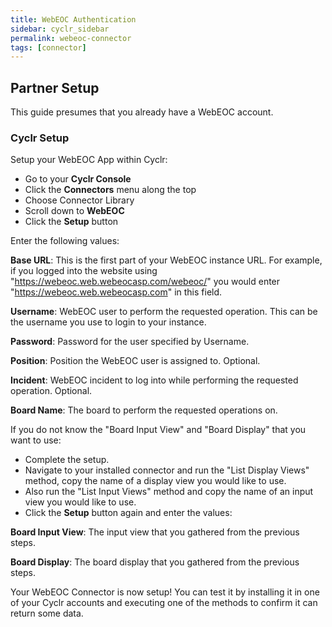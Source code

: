 ```yaml
---
title: WebEOC Authentication
sidebar: cyclr_sidebar
permalink: webeoc-connector
tags: [connector]
---
```


## Partner Setup

This guide presumes that you already have a WebEOC account.

### Cyclr Setup

Setup your WebEOC App within Cyclr:

*   Go to your **Cyclr Console**
*   Click the **Connectors** menu along the top
*   Choose Connector Library
*   Scroll down to **WebEOC**
*   Click the **Setup** button

Enter the following values:

**Base URL**: This is the first part of your WebEOC instance URL. For example, if you logged into the website using "https://webeoc.web.webeocasp.com/webeoc/" you would enter "https://webeoc.web.webeocasp.com" in this field.

**Username**:  WebEOC user to perform the requested operation. This can be the username you use to login to your instance.

**Password**: Password for the user specified by Username.

**Position**: Position the WebEOC user is assigned to. Optional.

**Incident**: WebEOC incident to log into while performing the requested operation. Optional.

**Board Name**: The board to perform the requested operations on.

If you do not know the "Board Input View" and "Board Display" that you want to use:

* Complete the setup.
* Navigate to your installed connector and run the "List Display Views" method, copy the name of a display view you would like to use.
* Also run the "List Input Views" method and copy the name of an input view you would like to use.
* Click the **Setup** button again and enter the values:

**Board Input View**: The input view that you gathered from the previous steps.

**Board Display**: The board display that you gathered from the previous steps.


Your WebEOC Connector is now setup! You can test it by installing it in one of your Cyclr accounts and executing one of the methods to confirm it can return some data.
